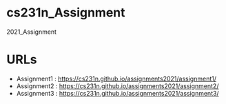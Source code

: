 # cs231n_Assignment
2021_Assignment 

# URLs
- Assignment1 : https://cs231n.github.io/assignments2021/assignment1/
- Assignment2 : https://cs231n.github.io/assignments2021/assignment2/
- Assignment3 : https://cs231n.github.io/assignments2021/assignment3/
